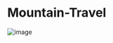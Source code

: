 # Mountain-Travel
![image](https://github.com/KupchenkoO/Mountain-Travel/assets/88538061/74cff4d6-420c-4326-90c2-815d6d2371cf)
